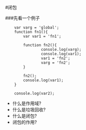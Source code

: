 #闭包

###先看一个例子

		var varg = 'global';
		function fn1(){
			var var1 = 'fn1';
			
			function fn2(){
					console.log(varg);
					console.log(var1);
					var1 = 'fn2';
                    varg = 'fn2';
            }			

			fn2();
			console.log(var1);
        }
		
		console.log(var2);


*	什么是作用域?
*	什么是垃圾回收?
*	什么是闭包?
*	闭包的作用?
